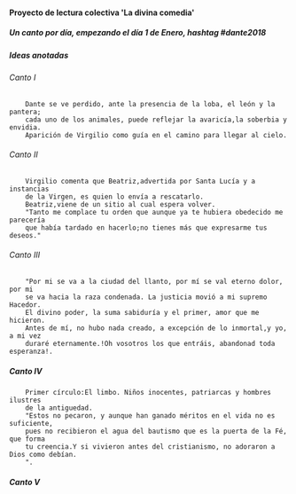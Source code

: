#### Proyecto de lectura colectiva 'La divina comedia'

##### Un canto por día, empezando el día 1 de Enero, hashtag #dante2018


##### Ideas anotadas

###### Canto I

        Dante se ve perdido, ante la presencia de la loba, el león y la pantera;
        cada uno de los animales, puede reflejar la avaricía,la soberbia y envidia.
        Aparición de Virgilio como guía en el camino para llegar al cielo.

###### Canto II
    
        Virgilio comenta que Beatriz,advertida por Santa Lucía y a instancias
        de la Virgen, es quien lo envía a rescatarlo.
        Beatriz,viene de un sitio al cual espera volver.
        "Tanto me complace tu orden que aunque ya te hubiera obedecido me parecería
        que había tardado en hacerlo;no tienes más que expresarme tus deseos." 
###### Canto III
    
        "Por mi se va a la ciudad del llanto, por mí se val eterno dolor, por mi
        se va hacia la raza condenada. La justicia movió a mi supremo Hacedor.
        El divino poder, la suma sabiduría y el primer, amor que me hicieron.
        Antes de mí, no hubo nada creado, a excepción de lo inmortal,y yo, a mi vez
        duraré eternamente.!Oh vosotros los que entráis, abandonad toda esperanza!.
       
##### Canto IV

        Primer círculo:El limbo. Niños inocentes, patriarcas y hombres ilustres
        de la antiguedad.
        "Estos no pecaron, y aunque han ganado méritos en el vida no es suficiente,
        pues no recibieron el agua del bautismo que es la puerta de la Fé, que forma
        tu creencia.Y si vivieron antes del cristianismo, no adoraron a Dios como debían.
        ".
        
##### Canto V
        
       
        
        